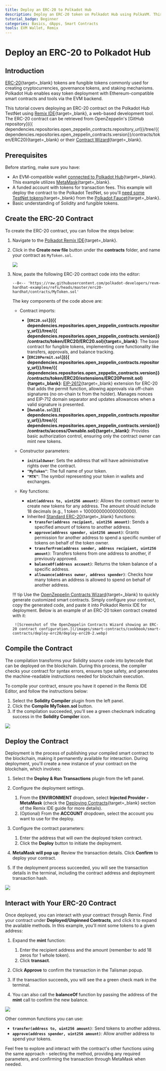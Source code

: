 ```yaml
---
title: Deploy an ERC-20 to Polkadot Hub
description: Deploy an ERC-20 token on Polkadot Hub using PolkaVM. This guide covers contract creation, compilation, deployment, and interaction via the Remix IDE.
tutorial_badge: Beginner
categories: Basics, dApps, Smart Contracts
tools: EVM Wallet, Remix
---
```


# Deploy an ERC-20 to Polkadot Hub

## Introduction

[ERC-20](https://eips.ethereum.org/EIPS/eip-20){target=\_blank} tokens are fungible tokens commonly used for creating cryptocurrencies, governance tokens, and staking mechanisms. Polkadot Hub enables easy token deployment with Ethereum-compatible smart contracts and tools via the EVM backend.

This tutorial covers deploying an ERC-20 contract on the Polkadot Hub TestNet using [Remix IDE](https://remix.ethereum.org/){target=\_blank}, a web-based development tool. The ERC-20 contract can be retrieved from OpenZeppelin's [GitHub repository]({{ dependencies.repositories.open_zeppelin_contracts.repository_url}}/tree/{{ dependencies.repositories.open_zeppelin_contracts.version}}/contracts/token/ERC20){target=\_blank}  or their [Contract Wizard](https://wizard.openzeppelin.com/){target=\_blank}.

## Prerequisites

Before starting, make sure you have:

- An EVM-compatible wallet [connected to Polkadot Hub](/smart-contracts/integrations/wallets){target=\_blank}. This example utilizes [MetaMask](https://metamask.io/){target=\_blank}.
- A funded account with tokens for transaction fees. This example will deploy the contract to the Polkadot TestNet, so you'll [need some TestNet tokens](/smart-contracts/connect/#test-tokens){target=\_blank} from the [Polkadot Faucet](https://faucet.polkadot.io/?parachain=1111){target=\_blank}.
- Basic understanding of Solidity and fungible tokens.

## Create the ERC-20 Contract

To create the ERC-20 contract, you can follow the steps below:

1. Navigate to the [Polkadot Remix IDE](https://remix.polkadot.io){target=\_blank}.
2. Click in the **Create new file** button under the **contracts** folder, and name your contract as `MyToken.sol`.

    ![](/images/smart-contracts/cookbook/smart-contracts/deploy-erc20/deploy-erc20-1.webp)

3. Now, paste the following ERC-20 contract code into the editor:

    ```solidity title="MyToken.sol"
    --8<-- 'https://raw.githubusercontent.com/polkadot-developers/revm-hardhat-examples/refs/heads/master/erc20-hardhat/contracts/MyToken.sol'
    ```

    The key components of the code above are:

    - Contract imports:

        - **[`ERC20.sol`]({{ dependencies.repositories.open_zeppelin_contracts.repository_url}}/tree/{{ dependencies.repositories.open_zeppelin_contracts.version}}/contracts/token/ERC20/ERC20.sol){target=\_blank}**: The base contract for fungible tokens, implementing core functionality like transfers, approvals, and balance tracking.
        - **[`ERC20Permit.sol`]({{ dependencies.repositories.open_zeppelin_contracts.repository_url}}/tree/{{ dependencies.repositories.open_zeppelin_contracts.version}}/contracts/token/ERC20/extensions/ERC20Permit.sol){target=\_blank}**: [EIP-2612](https://eips.ethereum.org/EIPS/eip-2612){target=\_blank} extension for ERC-20 that adds the permit function, allowing approvals via off-chain signatures (no on-chain tx from the holder). Manages nonces and EIP-712 domain separator and updates allowances when a valid signature is presented.
        - **[`Ownable.sol`]({{ dependencies.repositories.open_zeppelin_contracts.repository_url}}/tree/{{ dependencies.repositories.open_zeppelin_contracts.version}}/contracts/access/Ownable.sol){target=\_blank}**: Provides basic authorization control, ensuring only the contract owner can mint new tokens.
    
    - Constructor parameters:

        - **`initialOwner`**: Sets the address that will have administrative rights over the contract.
        - **`"MyToken"`**: The full name of your token.
        - **`"MTK"`**: The symbol representing your token in wallets and exchanges.

    - Key functions:

        - **`mint(address to, uint256 amount)`**: Allows the contract owner to create new tokens for any address. The amount should include 18 decimals (e.g., 1 token = 1000000000000000000).
        - Inherited [Standard ERC-20](https://ethereum.org/en/developers/docs/standards/tokens/erc-20/){target=\_blank} functions:
            - **`transfer(address recipient, uint256 amount)`**: Sends a specified amount of tokens to another address.
            - **`approve(address spender, uint256 amount)`**: Grants permission for another address to spend a specific number of tokens on behalf of the token owner.
            - **`transferFrom(address sender, address recipient, uint256 amount)`**: Transfers tokens from one address to another, if previously approved.
            - **`balanceOf(address account)`**: Returns the token balance of a specific address.
            - **`allowance(address owner, address spender)`**: Checks how many tokens an address is allowed to spend on behalf of another address.

    !!! tip
        Use the [OpenZeppelin Contracts Wizard](https://wizard.openzeppelin.com/){target=\_blank} to quickly generate customized smart contracts. Simply configure your contract, copy the generated code, and paste it into Polkadot Remix IDE for deployment. Below is an example of an ERC-20 token contract created with it:

        ![Screenshot of the OpenZeppelin Contracts Wizard showing an ERC-20 contract configuration.](/images/smart-contracts/cookbook/smart-contracts/deploy-erc20/deploy-erc20-2.webp)
        

## Compile the Contract

The compilation transforms your Solidity source code into bytecode that can be deployed on the blockchain. During this process, the compiler checks your contract for syntax errors, ensures type safety, and generates the machine-readable instructions needed for blockchain execution. 

To compile your contract, ensure you have it opened in the Remix IDE Editor, and follow the instructions below:

1. Select the **Solidity Compiler** plugin from the left panel.
2. Click the **Compile MyToken.sol** button.
3. If the compilation succeeded, you'll see a green checkmark indicating success in the **Solidity Compiler** icon.

![](/images/smart-contracts/cookbook/smart-contracts/deploy-erc20/erc20-remix-1.gif)

## Deploy the Contract

Deployment is the process of publishing your compiled smart contract to the blockchain, making it permanently available for interaction. During deployment, you'll create a new instance of your contract on the blockchain, which involves:

1. Select the **Deploy & Run Transactions** plugin from the left panel.
2. Configure the deployment settings.
    1. From the **ENVIRONMENT** dropdown, select **Injected Provider - MetaMask** (check the [Deploying Contracts](TODO){target=\_blank} section of the Remix IDE guide for more details).
    2. (Optional) From the **ACCOUNT** dropdown, select the account you want to use for the deploy.

3. Configure the contract parameters:
    1. Enter the address that will own the deployed token contract.
    2. Click the **Deploy** button to initiate the deployment.

4. **MetaMask will pop up**: Review the transaction details. Click **Confirm** to deploy your contract.
5. If the deployment process succeeded, you will see the transaction details in the terminal, including the contract address and deployment transaction hash.

![](/images/smart-contracts/cookbook/smart-contracts/deploy-erc20/erc20-remix-2.gif)

## Interact with Your ERC-20 Contract

Once deployed, you can interact with your contract through Remix. Find your contract under **Deployed/Unpinned Contracts**, and click it to expand the available methods. In this example, you'll mint some tokens to a given address:

1. Expand the **mint** function:
    1. Enter the recipient address and the amount (remember to add 18 zeros for 1 whole token).
    2. Click **transact**.

2. Click **Approve** to confirm the transaction in the Talisman popup.

3. If the transaction succeeds, you will see the a green check mark in the terminal.

4. You can also call the **balanceOf** function by passing the address of the **mint** call to confirm the new balance.

![](/images/smart-contracts/cookbook/smart-contracts/deploy-erc20/erc20-remix-3.gif)


Other common functions you can use:

- **`transfer(address to, uint256 amount)`**: Send tokens to another address.
- **`approve(address spender, uint256 amount)`**: Allow another address to spend your tokens.

Feel free to explore and interact with the contract's other functions using the same approach - selecting the method, providing any required parameters, and confirming the transaction through MetaMask when needed.
